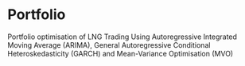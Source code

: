 # Portfolio
Portfolio optimisation of LNG Trading Using Autoregressive Integrated Moving Average (ARIMA), General Autoregressive Conditional Heteroskedasticity (GARCH) and Mean-Variance Optimisation (MVO)
